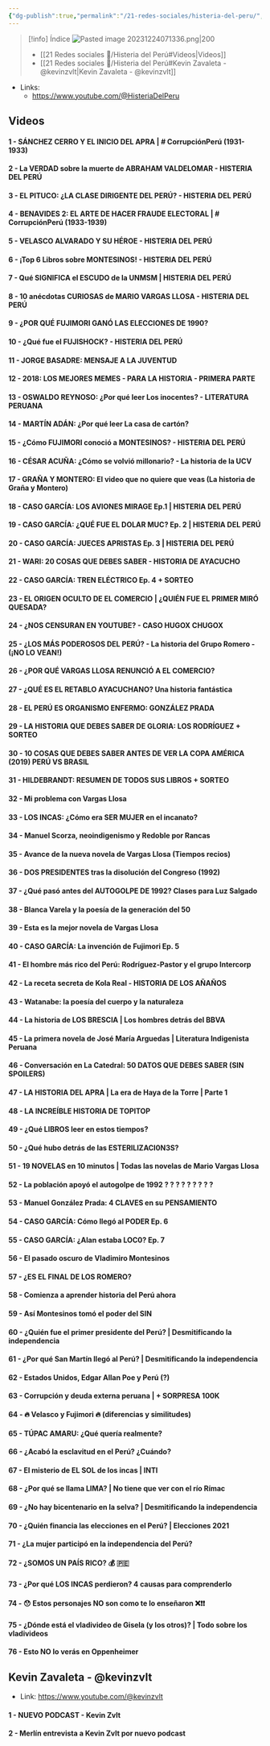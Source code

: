 ```yaml
---
{"dg-publish":true,"permalink":"/21-redes-sociales/histeria-del-peru/","noteIcon":""}
---
```


>[!info] Índice
> ![Pasted image 20231224071336.png|200](/img/user/02%20Image/Pasted%20image%2020231224071336.png)
> 
>- [[21 Redes sociales 🔗/Histeria del Perú#Videos\|Videos]]
>- [[21 Redes sociales 🔗/Histeria del Perú#Kevin Zavaleta - @kevinzvlt\|Kevin Zavaleta - @kevinzvlt]]

- Links: 
	- https://www.youtube.com/@HisteriaDelPeru
## Videos
#### 1 - SÁNCHEZ CERRO Y EL INICIO DEL APRA | # CorrupciónPerú (1931-1933)
#### 2 - La VERDAD sobre la muerte de ABRAHAM VALDELOMAR - HISTERIA DEL PERÚ
#### 3 - EL PITUCO: ¿LA CLASE DIRIGENTE DEL PERÚ? - HISTERIA DEL PERÚ
#### 4 - BENAVIDES 2: EL ARTE DE HACER FRAUDE ELECTORAL | # CorrupciónPerú (1933-1939)
#### 5 - VELASCO ALVARADO Y SU HÉROE - HISTERIA DEL PERÚ
#### 6 - ¡Top 6 Libros sobre MONTESINOS! - HISTERIA DEL PERÚ
#### 7 - Qué SIGNIFICA el ESCUDO de la UNMSM | HISTERIA DEL PERÚ
#### 8 - 10 anécdotas CURIOSAS de MARIO VARGAS LLOSA - HISTERIA DEL PERÚ
#### 9 - ¿POR QUÉ FUJIMORI GANÓ LAS ELECCIONES DE 1990?
#### 10 - ¿Qué fue el FUJISHOCK? - HISTERIA DEL PERÚ
#### 11 - JORGE BASADRE: MENSAJE A LA JUVENTUD
#### 12 - 2018: LOS MEJORES MEMES - PARA LA HISTORIA - PRIMERA PARTE
#### 13 - OSWALDO REYNOSO: ¿Por qué leer Los inocentes? - LITERATURA PERUANA
#### 14 - MARTÍN ADÁN: ¿Por qué leer La casa de cartón?
#### 15 - ¿Cómo FUJIMORI conoció a MONTESINOS? - HISTERIA DEL PERÚ
#### 16 - CÉSAR ACUÑA: ¿Cómo se volvió millonario? - La historia de la UCV
#### 17 - GRAÑA Y MONTERO: El video que no quiere que veas (La historia de Graña y Montero)
#### 18 - CASO GARCÍA: LOS AVIONES MIRAGE Ep.1 | HISTERIA DEL PERÚ
#### 19 - CASO GARCÍA: ¿QUÉ FUE EL DOLAR MUC? Ep. 2 | HISTERIA DEL PERÚ
#### 20 - CASO GARCÍA: JUECES APRISTAS Ep. 3 | HISTERIA DEL PERÚ
#### 21 - WARI: 20 COSAS QUE DEBES SABER - HISTORIA DE AYACUCHO
#### 22 - CASO GARCÍA: TREN ELÉCTRICO Ep. 4 + SORTEO
#### 23 - EL ORIGEN OCULTO DE EL COMERCIO | ¿QUIÉN FUE EL PRIMER MIRÓ QUESADA?
#### 24 - ¿NOS CENSURAN EN YOUTUBE? - CASO HUGOX CHUGOX
#### 25 - ¿LOS MÁS PODEROSOS DEL PERÚ? - La historia del Grupo Romero - (¡NO LO VEAN!)
#### 26 - ¿POR QUÉ VARGAS LLOSA RENUNCIÓ A EL COMERCIO?
#### 27 - ¿QUÉ ES EL RETABLO AYACUCHANO? Una historia fantástica
#### 28 - EL PERÚ ES ORGANISMO ENFERMO: GONZÁLEZ PRADA
#### 29 - LA HISTORIA QUE DEBES SABER DE GLORIA: LOS RODRÍGUEZ + SORTEO
#### 30 - 10 COSAS QUE DEBES SABER ANTES DE VER LA COPA AMÉRICA (2019) PERÚ VS BRASIL
#### 31 - HILDEBRANDT: RESUMEN DE TODOS SUS LIBROS + SORTEO
#### 32 - Mi problema con Vargas Llosa
#### 33 - LOS INCAS: ¿Cómo era SER MUJER en el incanato?
#### 34 - Manuel Scorza, neoindigenismo y Redoble por Rancas
#### 35 - Avance de la nueva novela de Vargas Llosa (Tiempos recios)
#### 36 - DOS PRESIDENTES tras la disolución del Congreso (1992)
#### 37 - ¿Qué pasó antes del AUTOGOLPE DE 1992? Clases para Luz Salgado
#### 38 - Blanca Varela y la poesía de la generación del 50
#### 39 - Esta es la mejor novela de Vargas Llosa
#### 40 - CASO GARCÍA: La invención de Fujimori Ep. 5
#### 41 - El hombre más rico del Perú: Rodríguez-Pastor y el grupo Intercorp
#### 42 - La receta secreta de Kola Real - HISTORIA DE LOS AÑAÑOS
#### 43 - Watanabe: la poesía del cuerpo y la naturaleza
#### 44 - La historia de LOS BRESCIA | Los hombres detrás del BBVA
#### 45 - La primera novela de José María Arguedas | Literatura Indigenista Peruana
#### 46 - Conversación en La Catedral: 50 DATOS QUE DEBES SABER (SIN SPOILERS)
#### 47 - LA HISTORIA DEL APRA | La era de Haya de la Torre | Parte 1
#### 48 - LA INCREÍBLE HISTORIA DE TOPITOP
#### 49 - ¿Qué LIBROS leer en estos tiempos?
#### 50 - ¿Qué hubo detrás de las ESTERILIZACI0N3S?
#### 51 - 19 NOVELAS en 10 minutos | Todas las novelas de Mario Vargas Llosa
#### 52 - La población apoyó el autogolpe de 1992 ? ? ? ? ? ? ? ? ?
#### 53 - Manuel González Prada: 4 CLAVES en su PENSAMIENTO
#### 54 - CASO GARCÍA: Cómo llegó al PODER Ep. 6
#### 55 - CASO GARCÍA: ¿Alan estaba LOC0? Ep. 7
#### 56 - El pasado oscuro de Vladimiro Montesinos
#### 57 - ¿ES EL FINAL DE LOS ROMERO?
#### 58 - Comienza a aprender historia del Perú ahora
#### 59 - Así Montesinos tomó el poder del SIN
#### 60 - ¿Quién fue el primer presidente del Perú? | Desmitificando la independencia
#### 61 - ¿Por qué San Martín llegó al Perú? | Desmitificando la independencia
#### 62 - Estados Unidos, Edgar Allan Poe y Perú (?)
#### 63 - Corrupción y deuda externa peruana | + SORPRESA 100K
#### 64 - 🔥 Velasco y Fujimori 🔥 (diferencias y similitudes)
#### 65 - TÚPAC AMARU: ¿Qué quería realmente?
#### 66 - ¿Acabó la esclavitud en el Perú? ¿Cuándo?
#### 67 - El misterio de EL SOL de los incas | INTI
#### 68 - ¿Por qué se llama LIMA? | No tiene que ver con el río Rímac
#### 69 - ¿No hay bicentenario en la selva? | Desmitificando la independencia
#### 70 - ¿Quién financia las elecciones en el Perú? | Elecciones 2021
#### 71 - ¿La mujer participó en la independencia del Perú?
#### 72 - ¿SOMOS UN PAÍS RICO? 💰 🇵🇪
#### 73 - ¿Por qué LOS INCAS perdieron? 4 causas para comprenderlo
#### 74 - 😯 Estos personajes NO son como te lo enseñaron ❌❗❗
#### 75 - ¿Dónde está el vladivideo de Gisela (y los otros)? | Todo sobre los vladivideos
#### 76 - Esto NO lo verás en Oppenheimer
## Kevin Zavaleta - @kevinzvlt
- Link: https://www.youtube.com/@kevinzvlt
#### 1 - NUEVO PODCAST - Kevin Zvlt
#### 2 - Merlín entrevista a Kevin Zvlt por nuevo podcast
